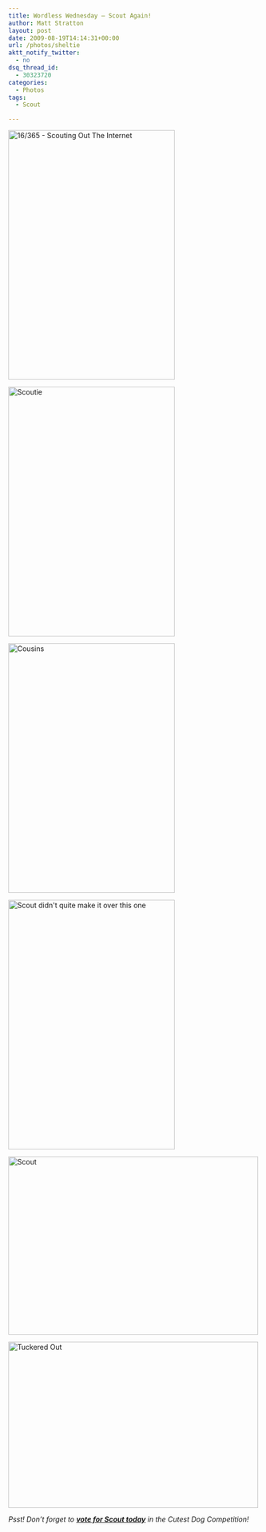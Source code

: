 ```yaml
---
title: Wordless Wednesday – Scout Again!
author: Matt Stratton
layout: post
date: 2009-08-19T14:14:31+00:00
url: /photos/sheltie
aktt_notify_twitter:
  - no
dsq_thread_id:
  - 30323720
categories:
  - Photos
tags:
  - Scout

---
```

[<img src="http://farm4.static.flickr.com/3299/3599775574_913afd0009.jpg" alt="16/365 - Scouting Out The Internet" width="333" height="500" />][1]

[<img src="http://farm3.static.flickr.com/2357/2461626329_fe9c055198.jpg" alt="Scoutie" width="333" height="500" />][2]

[<img src="http://farm2.static.flickr.com/1338/763985911_942a9aefef.jpg" alt="Cousins" width="333" height="500" />][3]

[<img src="http://farm3.static.flickr.com/2255/2462452234_b88c669855.jpg" alt="Scout didn't quite make it over this one" width="333" height="500" />][4]

[<img src="http://farm3.static.flickr.com/2453/3637367314_cc92bd7209.jpg" alt="Scout" width="500" height="357" />][5]

[<img src="http://farm3.static.flickr.com/2172/2139748824_af499570a7.jpg" alt="Tuckered Out" width="500" height="333" />][6]

_Psst! Don&#8217;t forget to <a href="http://bit.ly/7lLK5" target="_blank"><strong>vote for Scout today</strong></a> in the Cutest Dog Competition!_

 [1]: http://www.flickr.com/photos/mugsy/3599775574/ "16/365 - Scouting Out The Internet by Matt Stratton, on Flickr"
 [2]: http://www.flickr.com/photos/mugsy/2461626329/ "Scoutie by Matt Stratton, on Flickr"
 [3]: http://www.flickr.com/photos/mugsy/763985911/ "Cousins by Matt Stratton, on Flickr"
 [4]: http://www.flickr.com/photos/mugsy/2462452234/ "Scout didn't quite make it over this one by Matt Stratton, on Flickr"
 [5]: http://www.flickr.com/photos/mugsy/3637367314/ "Scout by Matt Stratton, on Flickr"
 [6]: http://www.flickr.com/photos/mugsy/2139748824/ "Tuckered Out by Matt Stratton, on Flickr"